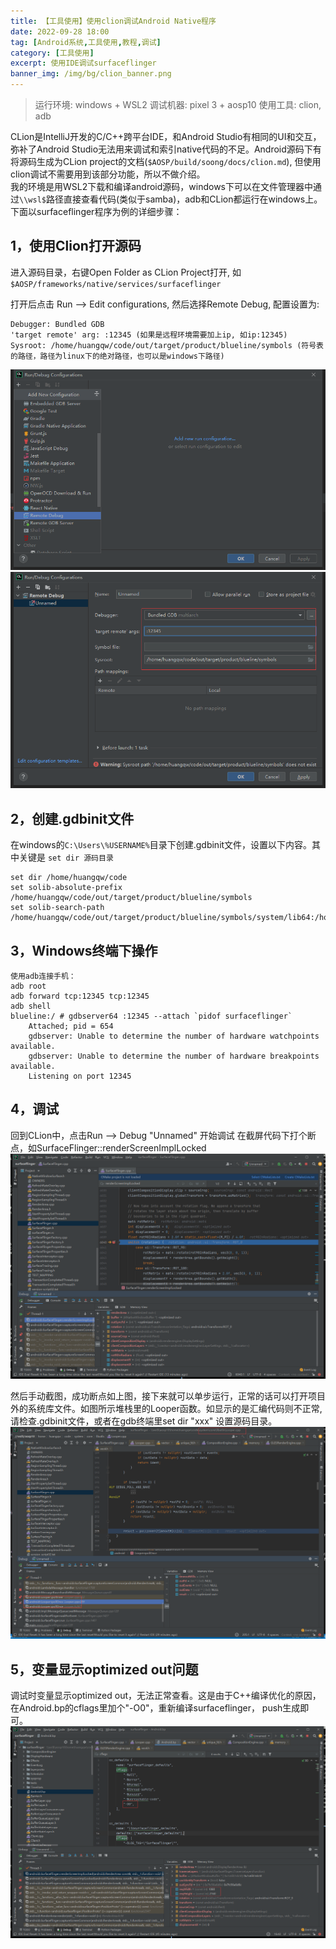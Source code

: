 ```yaml
---
title: 【工具使用】使用clion调试Android Native程序
date: 2022-09-28 18:00
tag: [Android系统,工具使用,教程,调试]
category: [工具使用]
excerpt: 使用IDE调试surfaceflinger
banner_img: /img/bg/clion_banner.png
---
```


> 运行环境: windows + WSL2 
> 调试机器: pixel 3 + aosp10
> 使用工具: clion, adb

CLion是IntelliJ开发的C/C++跨平台IDE，和Android Studio有相同的UI和交互，弥补了Android Studio无法用来调试和索引native代码的不足。Android源码下有将源码生成为CLion project的文档(`$AOSP/build/soong/docs/clion.md`), 但使用clion调试不需要用到该部分功能，所以不做介绍。  
我的环境是用WSL2下载和编译android源码，windows下可以在文件管理器中通过`\\wsl$`路径直接查看代码(类似于samba)，adb和CLion都运行在windows上。 
下面以surfaceflinger程序为例的详细步骤：

## 1，使用Clion打开源码  
进入源码目录，右键Open Folder as CLion Project打开, 如`$AOSP/frameworks/native/services/surfaceflinger`

打开后点击 Run --> Edit configurations, 然后选择Remote Debug, 配置设置为:
```
Debugger: Bundled GDB
'target remote' arg: :12345 (如果是远程环境需要加上ip, 如ip:12345)
Sysroot: /home/huangqw/code/out/target/product/blueline/symbols (符号表的路径，路径为linux下的绝对路径，也可以是windows下路径)
```
![](/img/blog/clion_remote_debug_config.png)
![](/img/blog/clion_remote_debug_config2.png)

## 2，创建.gdbinit文件
在windows的`C:\Users\%USERNAME%`目录下创建.gdbinit文件，设置以下内容。其中关键是 `set dir 源码目录`
```
set dir /home/huangqw/code
set solib-absolute-prefix /home/huangqw/code/out/target/product/blueline/symbols
set solib-search-path /home/huangqw/code/out/target/product/blueline/symbols/system/lib64:/home/huangqw/code/out/target/product/blueline/symbols/system/lib64/hw:/home/huangqw/code/out/target/product/blueline/symbols/system/lib64/ssl/engines:/home/huangqw/code/out/target/product/blueline/symbols/system/lib64/drm:/home/huangqw/code/out/target/product/blueline/symbols/system/lib64/egl:/home/huangqw/code/out/target/product/blueline/symbols/system/lib64/soundfx:/home/huangqw/code/out/target/product/blueline/symbols/vendor/lib64:/home/huangqw/code/out/target/product/blueline/symbols/vendor/lib64/hw:/home/huangqw/code/out/target/product/blueline/symbols/vendor/lib64/egl
```

## 3，Windows终端下操作
```
使用adb连接手机：
adb root
adb forward tcp:12345 tcp:12345
adb shell
blueline:/ # gdbserver64 :12345 --attach `pidof surfaceflinger`
    Attached; pid = 654
    gdbserver: Unable to determine the number of hardware watchpoints available.
    gdbserver: Unable to determine the number of hardware breakpoints available.
    Listening on port 12345
```

## 4，调试
回到CLion中，点击Run --> Debug "Unnamed" 开始调试
在截屏代码下打个断点，如SurfaceFlinger::renderScreenImplLocked
![](/img/blog/clion_debug_ok.png)

然后手动截图，成功断点如上图，接下来就可以单步运行，正常的话可以打开项目外的系统库文件。如图所示堆栈里的Looper函数。如显示的是汇编代码则不正常, 请检查.gdbinit文件，或者在gdb终端里set dir "xxx" 设置源码目录。
![](/img/blog/clion_debug_ok2.png)

## 5，变量显示optimized out问题
调试时变量显示optimized out，无法正常查看。这是由于C++编译优化的原因，在Android.bp的cflags里加个"-O0"，重新编译surfaceflinger， push生成即可。
![](/img/blog/clion_debug_ok3.png)